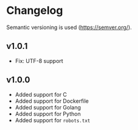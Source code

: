 # Changelog
Semantic versioning is used (https://semver.org/).

## v1.0.1
- Fix: UTF-8 support

## v1.0.0
- Added support for С
- Added support for Dockerfile
- Added support for Golang
- Added support for Python
- Added support for `robots.txt`
